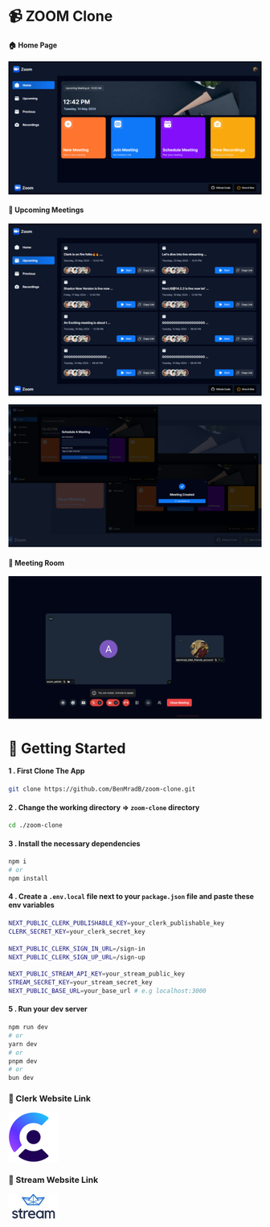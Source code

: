 # 📹 ZOOM Clone

#### 🏠 Home Page

<p align="left"> <img src="https://github.com/BenMradB/zoom-clone/blob/main/public/images/home.png?raw=true" alt="zoom-home" /> </p>

#### 🤝 Upcoming Meetings

<p align="left"> <img src="https://github.com/BenMradB/zoom-clone/blob/main/public/images/zoom-upcoming.png?raw=true" alt="zoom-home" /> </p>

<p align="left"> <img src="https://github.com/BenMradB/zoom-clone/blob/main/public/images/all.png?raw=true" alt="zoom-home" /> </p>

#### 👥 Meeting Room

<p align="left"> <img src="https://github.com/BenMradB/zoom-clone/blob/main/public/images/meeting-room.png?raw=true" alt="zoom-home" /> </p>

# 🌟 Getting Started

#### 1 . First Clone The App

```bash
git clone https://github.com/BenMradB/zoom-clone.git
```

#### 2 . Change the working directory => `zoom-clone` directory

```bash
cd ./zoom-clone
```

#### 3 . Install the necessary dependencies

```bash
npm i
# or
npm install
```

#### 4 . Create a `.env.local` file next to your `package.json` file and paste these env variables

```bash
NEXT_PUBLIC_CLERK_PUBLISHABLE_KEY=your_clerk_publishable_key
CLERK_SECRET_KEY=your_clerk_secret_key

NEXT_PUBLIC_CLERK_SIGN_IN_URL=/sign-in
NEXT_PUBLIC_CLERK_SIGN_UP_URL=/sign-up

NEXT_PUBLIC_STREAM_API_KEY=your_stream_public_key
STREAM_SECRET_KEY=your_stream_secret_key
NEXT_PUBLIC_BASE_URL=your_base_url # e.g localhost:3000
```

#### 5 . Run your dev server

```bash
npm run dev
# or
yarn dev
# or
pnpm dev
# or
bun dev
```

### 🔗 Clerk Website Link

[![Clerk JS Link](<https://github.com/BenMradB/zoom-clone/blob/main/public/images/clerk(1).png?raw=true>)](https://clerk.com/)

### 🔗 Stream Website Link

[![linkedin](<https://github.com/BenMradB/zoom-clone/blob/main/public/images/stream(1).jpg?raw=true>)](https://getstream.io/video/sdk/react/)
